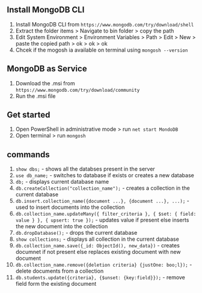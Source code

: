 ## Install MongoDB CLI 
1. Install MongoDB CLI from `https://www.mongodb.com/try/download/shell`
2. Extract the folder items > Navigate to bin folder > copy the path
3. Edit System Environment > Environment Variables > Path > Edit > New > paste the copied path > ok > ok > ok 
4. Chcek if the mogosh ia available on terminal using `mongosh --version`

## MongoDB as Service 
1. Download the .msi from `https://www.mongodb.com/try/download/community`
2. Run the .msi file
 
## Get started
1. Open PowerShell in administrative mode > run `net start MondoDB` 
2. Open terminal > run `mongosh` 

## commands 
1. `show dbs;` - shows all the databses present in the server
2. `use db_name;` - switches to database if exists or creates a new database
3. `db;` - displays current database name
4. `db.createCollection("collection_name");` - creates a collection in the current database
5. `db.insert.collection_name({document ...}, {document ...}, ...);` - used to insert documents into the collection
6. `db.collection_name.updateMany({ filter_criteria }, { $set: { field: value } }, { upsert: true });` - updates value if present else inserts the new document into the collection
7. `db.dropDatabase();` - drops the current database
8. `show collections;` - displays all collection in the current database
9. `db.collection_name.save({_id: ObjectId(), new_data})` -  creates documnet if not present else replaces existing document with new document
10. `db.collection_name.remove({deletion criteria} {justOne: boo;l});` - delete documents from a collection
11. `db.students.update({criteria}, {$unset: {key:field}});` -  remove field form the existing document
